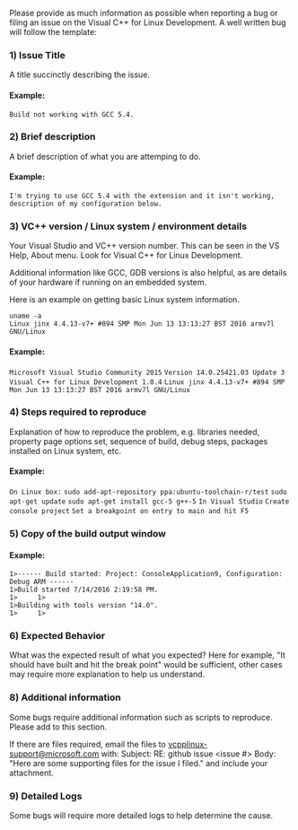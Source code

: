 Please provide as much information as possible when reporting a bug or filing an issue on the Visual C++ for Linux Development.
A well written bug will follow the template:

### 1) Issue Title

A title succinctly describing the issue. 

#### Example:

`Build not working with GCC 5.4.`

### 2) Brief description

A brief description of what you are attemping to do.

#### Example:

`I'm trying to use GCC 5.4 with the extension and it isn't working, description of my configuration below.`

### 3) VC++ version / Linux system / environment details

Your Visual Studio and VC++ version number.  This can be seen in the VS Help, About menu. Look for Visual C++ for Linux Development.

Additional information like GCC, GDB versions is also helpful, as are details of your hardware if running on an embedded system.

Here is an example on getting basic Linux system information.
```
uname -a
Linux jinx 4.4.13-v7+ #894 SMP Mon Jun 13 13:13:27 BST 2016 armv7l GNU/Linux
``` 

#### Example:
`Microsoft Visual Studio Community 2015`
`Version 14.0.25421.03 Update 3`
`Visual C++ for Linux Development 1.0.4`
`Linux jinx 4.4.13-v7+ #894 SMP Mon Jun 13 13:13:27 BST 2016 armv7l GNU/Linux`

### 4) Steps required to reproduce

Explanation of how to reproduce the problem, e.g. libraries needed, property page options set, sequence of build, debug steps, packages installed on Linux system, etc.

#### Example:

`On Linux box:`
`sudo add-apt-repository ppa:ubuntu-toolchain-r/test`
`sudo apt-get update`
`sudo apt-get install gcc-5 g++-5`
`In Visual Studio`
`Create console project`
`Set a breakpoint on entry to main and hit F5`

### 5) Copy of the build output window

#### Example:

```
1>------ Build started: Project: ConsoleApplication9, Configuration: Debug ARM ------
1>Build started 7/14/2016 2:19:58 PM.
1>     1>
1>Building with tools version "14.0".
1>     1>
```

### 6) Expected Behavior

What was the expected result of what you expected? Here for example, "It should have built and hit the break point" would be sufficient, other cases may require more explanation to help us understand.

### 8) Additional information

Some bugs require additional information such as scripts to reproduce.  Please add to this section.

If there are files required, email the files to vcpplinux-support@microsoft.com with:
Subject:  RE: github issue <issue #>
Body:  "Here are some supporting files for the issue I filed." and include your attachment.

### 9) Detailed Logs
Some bugs will require more detailed logs to help determine the cause. 

